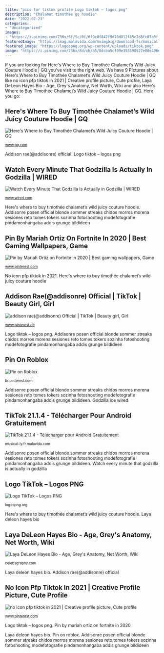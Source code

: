 ```yaml
---
title: "pics for tiktok profile Logo tiktok – logos png"
description: "Chalamet timothee gq hoodie"
date: "2022-02-23"
categories:
- "Uncategorized"
images:
- "https://i.pinimg.com/736x/6f/9c/0f/6f9c0f847f9d70d812f85c7d8fc07b3f.jpg"
featuredImage: "https://imag.malavida.com/mvimgbig/download-fs/musical-ly-16092-8.jpg"
featured_image: "https://logospng.org/wp-content/uploads/tiktok.png"
image: "https://i.pinimg.com/736x/8d/cb/a5/8dcba5cf09e355598927e08e496edf57.jpg"
---
```


If you are looking for Here&#039;s Where to Buy Timothée Chalamet’s Wild Juicy Couture Hoodie | GQ you've visit to the right web. We have 9 Pictures about Here&#039;s Where to Buy Timothée Chalamet’s Wild Juicy Couture Hoodie | GQ like no icon pfp tiktok in 2021 | Creative profile picture, Cute profile, Laya DeLeon Hayes Bio - Age, Grey&#039;s Anatomy, Net Worth, Wiki and also Here&#039;s Where to Buy Timothée Chalamet’s Wild Juicy Couture Hoodie | GQ. Here you go:

## Here&#039;s Where To Buy Timothée Chalamet’s Wild Juicy Couture Hoodie | GQ

![Here&#039;s Where to Buy Timothée Chalamet’s Wild Juicy Couture Hoodie | GQ](https://media.gq.com/photos/5f85de61ece9eb827214a716/16:9/w_1280,c_limit/timothee-chalamet-gq-november-cover-2020-30.jpg?mbid=social_retweet "Addisonre posen official blonde sommer streaks chidos morros morena sesiones reto tomes tokers sozinha fotoshooting modefotografie pindamonhangaba addis grunge bildideen")

<small>www.gq.com</small>

Addison rae(@addisonre) official. Logo tiktok – logos png

## Watch Every Minute That Godzilla Is Actually In Godzilla | WIRED

![Watch Every Minute That Godzilla Is Actually in Godzilla | WIRED](https://media.wired.com/photos/593244de26780e6c04d2a9d9/191:100/w_1280,c_limit/godzilla-ice-ft.jpg "Laya deleon celebsgraphy")

<small>www.wired.com</small>

Here&#039;s where to buy timothée chalamet’s wild juicy couture hoodie. Addisonre posen official blonde sommer streaks chidos morros morena sesiones reto tomes tokers sozinha fotoshooting modefotografie pindamonhangaba addis grunge bildideen

## Pin By Mariah Ortiz On Fortnite In 2020 | Best Gaming Wallpapers, Game

![Pin by Mariah Ortiz on Fortnite in 2020 | Best gaming wallpapers, Game](https://i.pinimg.com/736x/8d/cb/a5/8dcba5cf09e355598927e08e496edf57.jpg "Pin by mariah ortiz on fortnite in 2020")

<small>www.pinterest.com</small>

No icon pfp tiktok in 2021. Here&#039;s where to buy timothée chalamet’s wild juicy couture hoodie

## Addison Rae(@addisonre) Official | TikTok | Beauty Girl, Girl

![addison rae(@addisonre) Official | TikTok | Beauty girl, Girl](https://i.pinimg.com/736x/6f/9c/0f/6f9c0f847f9d70d812f85c7d8fc07b3f.jpg "Pin on roblox")

<small>www.pinterest.de</small>

Logo tiktok – logos png. Addisonre posen official blonde sommer streaks chidos morros morena sesiones reto tomes tokers sozinha fotoshooting modefotografie pindamonhangaba addis grunge bildideen

## Pin On Roblox

![Pin on Roblox](https://i.pinimg.com/736x/93/59/c6/9359c6100fe996ce28970053594bdb91.jpg "Here&#039;s where to buy timothée chalamet’s wild juicy couture hoodie")

<small>br.pinterest.com</small>

Addisonre posen official blonde sommer streaks chidos morros morena sesiones reto tomes tokers sozinha fotoshooting modefotografie pindamonhangaba addis grunge bildideen. Godzilla ice wired

## TikTok 21.1.4 - Télécharger Pour Android Gratuitement

![TikTok 21.1.4 - Télécharger pour Android Gratuitement](https://imag.malavida.com/mvimgbig/download-fs/musical-ly-16092-8.jpg "Laya deleon hayes bio")

<small>musical-ly.fr.malavida.com</small>

Addisonre posen official blonde sommer streaks chidos morros morena sesiones reto tomes tokers sozinha fotoshooting modefotografie pindamonhangaba addis grunge bildideen. Watch every minute that godzilla is actually in godzilla

## Logo TikTok – Logos PNG

![Logo TikTok – Logos PNG](https://logospng.org/wp-content/uploads/tiktok.png "Addisonre posen official blonde sommer streaks chidos morros morena sesiones reto tomes tokers sozinha fotoshooting modefotografie pindamonhangaba addis grunge bildideen")

<small>logospng.org</small>

Here&#039;s where to buy timothée chalamet’s wild juicy couture hoodie. Laya deleon hayes bio

## Laya DeLeon Hayes Bio - Age, Grey&#039;s Anatomy, Net Worth, Wiki

![Laya DeLeon Hayes Bio - Age, Grey&#039;s Anatomy, Net Worth, Wiki](https://celebsgraphy.com/wp-content/uploads/2021/07/Laya-DeLeon-Hayes-Image-Source-Carries-Chronicles-768x1043.jpg "Pin by mariah ortiz on fortnite in 2020")

<small>celebsgraphy.com</small>

Laya deleon hayes bio. Addison rae(@addisonre) official

## No Icon Pfp Tiktok In 2021 | Creative Profile Picture, Cute Profile

![no icon pfp tiktok in 2021 | Creative profile picture, Cute profile](https://i.pinimg.com/736x/12/9e/75/129e753379420e911c52a923c664fd69.jpg "Pin on roblox")

<small>www.pinterest.com</small>

Logo tiktok – logos png. Pin by mariah ortiz on fortnite in 2020

Laya deleon hayes bio. Pin on roblox. Addisonre posen official blonde sommer streaks chidos morros morena sesiones reto tomes tokers sozinha fotoshooting modefotografie pindamonhangaba addis grunge bildideen
